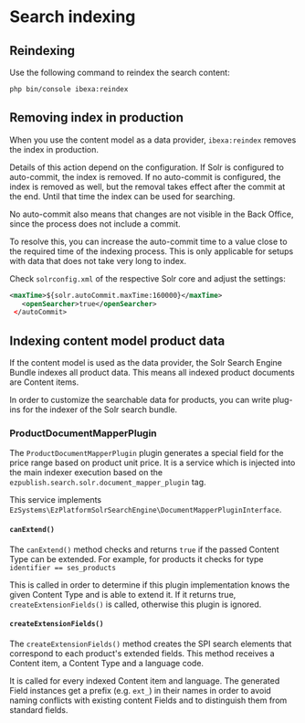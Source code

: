 # Search indexing

## Reindexing

Use the following command to reindex the search content:

``` bash
php bin/console ibexa:reindex
```

## Removing index in production

When you use the content model as a data provider, `ibexa:reindex` removes the index in production.

Details of this action depend on the configuration. If Solr is configured to auto-commit, the index is removed.
If no auto-commit is configured, the index is removed as well, but the removal takes effect after the commit at the end. 
Until that time the index can be used for searching.

No auto-commit also means that changes are not visible in the Back Office, since the process does not include a commit.

To resolve this, you can increase the auto-commit time to a value close to the required time of the indexing process.
This is only applicable for setups with data that does not take very long to index.

Check `solrconfig.xml` of the respective Solr core and adjust the settings:

``` xml
<maxTime>${solr.autoCommit.maxTime:160000}</maxTime>
   <openSearcher>true</openSearcher>
 </autoCommit>
```

## Indexing content model product data

If the content model is used as the data provider, the Solr Search Engine Bundle indexes all product data.
This means all indexed product documents are Content items.

In order to customize the searchable data for products, you can write plug-ins for the indexer of the Solr search bundle.

### ProductDocumentMapperPlugin

The `ProductDocumentMapperPlugin` plugin generates a special field for the price range based on product unit price.
It is a service which is injected into the main indexer execution based on the `ezpublish.search.solr.document_mapper_plugin` tag.

This service implements `EzSystems\EzPlatformSolrSearchEngine\DocumentMapperPluginInterface`.

#### `canExtend()`

The `canExtend()` method checks and returns `true` if the passed Content Type can be extended.
For example, for products it checks for type `identifier == ses_products`

This is called in order to determine if this plugin implementation knows the given Content Type and is able to extend it.
If it returns true, `createExtensionFields()` is called, otherwise this plugin is ignored.

#### `createExtensionFields()`

The `createExtensionFields()` method creates the SPI search elements that correspond to each product's extended fields.
This method receives a Content item, a Content Type and a language code.

It is called for every indexed Content item and language.
The generated Field instances get a prefix (e.g. `ext_`) in their names in order to avoid naming conflicts with existing content Fields
and to distinguish them from standard fields.
